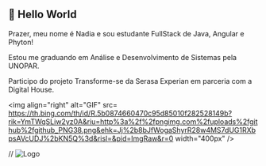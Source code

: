 ## 🚀 Hello World

Prazer, meu nome é Nadia e sou estudante FullStack de Java, Angular e Phyton!

Estou me graduando em Análise e Desenvolvimento de Sistemas pela UNOPAR.

Participo do projeto Transforme-se da Serasa Experian em parceria com a Digital House.

<img align="right" alt="GIF" src= https://th.bing.com/th/id/R.5b0874660470c95d85010f282528149b?rik=YmTWqSLiw2yz0A&riu=http%3a%2f%2fpngimg.com%2fuploads%2fgithub%2fgithub_PNG38.png&ehk=Jj%2b8bJfWogaShyrR28w4MS7dUG1RXbpsAVcUDJ%2bKN5Q%3d&risl=&pid=ImgRaw&r=0 width="400px" />

// ![Logo](https://www.helixinstitute.co.in/HSAT/img/why-img.png)
